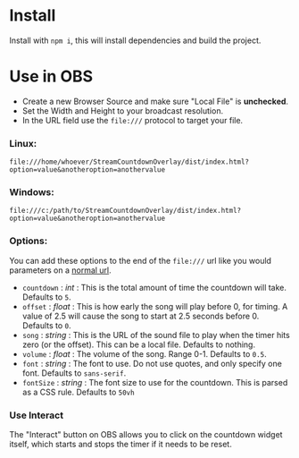 # Install 

Install with `npm i`, this will install dependencies and build the project.

# Use in OBS

- Create a new Browser Source and make sure "Local File" is **unchecked**. 
- Set the Width and Height to your broadcast resolution. 
- In the URL field use the `file:///` protocol to target your file.
    
### Linux:
```
file:///home/whoever/StreamCountdownOverlay/dist/index.html?option=value&anotheroption=anothervalue
```

### Windows:

```
file:///c:/path/to/StreamCountdownOverlay/dist/index.html?option=value&anotheroption=anothervalue
```

### Options:

You can add these options to the end of the `file:///` url like you would parameters on a [normal url](https://en.wikipedia.org/wiki/Query_string). 

- `countdown` : _int_ : This is the total amount of time the countdown will take. Defaults to `5`.
- `offset` : _float_ : This is how early the song will play before 0, for timing. A value of 2.5 will cause the song to start at 2.5 seconds before 0. Defaults to `0`.
- `song` : _string_ : This is the URL of the sound file to play when the timer hits zero (or the offset). This can be a local file. Defaults to nothing.
- `volume` : _float_ : The volume of the song. Range 0-1. Defaults to `0.5`.
- `font` : _string_ : The font to use. Do not use quotes, and only specify one font. Defaults to `sans-serif`. 
- `fontSize` : _string_ : The font size to use for the countdown. This is parsed as a CSS rule. Defaults to `50vh`

### Use Interact

The "Interact" button on OBS allows you to click on the countdown widget itself, which starts and stops the timer if it needs to be reset.

